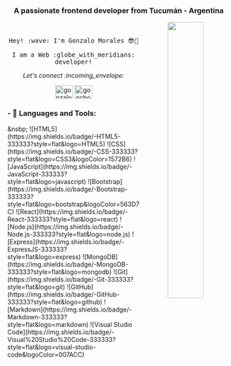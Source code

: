<h3 align="center">A passionate frontend developer from Tucumán - Argentina</h3>

<p align="center">
  <img src="https://media.giphy.com/media/l0He4nkyI5cMhXzvW/giphy.gif" width="40%" align="right">
  <br><br>
  <samp>
    Hey! :wave: I'm Gonzalo Morales 😎🤘
    <br><br>
    I am a Web :globe_with_meridians: developer!
  </samp>
</p>

<p align="center"> 
  <i> Let's connect :incoming_envelope: </i>
</p>
<p align="center">
<a href="https://linkedin.com/in/gonzalomorales-web" target="blank"><img align="center" src="https://raw.githubusercontent.com/rahuldkjain/github-profile-readme-generator/master/src/images/icons/Social/linked-in-alt.svg" alt="gonzalomorales-web" height="30" width="40" /></a>
<a href="https://instagram.com/goncho021" target="blank"><img align="center" src="https://raw.githubusercontent.com/rahuldkjain/github-profile-readme-generator/master/src/images/icons/Social/instagram.svg" alt="goncho021" height="30" width="40" /></a>
</p>

<!--https://icons8.com/icons/set/svg-->

<h3 align="left">- 🔧 Languages and Tools:</h3>
&nsbp;
  ![HTML5](https://img.shields.io/badge/-HTML5-333333?style=flat&logo=HTML5)
  ![CSS](https://img.shields.io/badge/-CSS-333333?style=flat&logo=CSS3&logoColor=1572B6)
  ![JavaScript](https://img.shields.io/badge/-JavaScript-333333?style=flat&logo=javascript)
  ![Bootstrap](https://img.shields.io/badge/-Bootstrap-333333?style=flat&logo=bootstrap&logoColor=563D7C)
  ![React](https://img.shields.io/badge/-React-333333?style=flat&logo=react)
  ![Node.js](https://img.shields.io/badge/-Node.js-333333?style=flat&logo=node.js)
  ![Express](https://img.shields.io/badge/-ExpressJS-333333?style=flat&logo=express)
  ![MongoDB](https://img.shields.io/badge/-MongoDB-333333?style=flat&logo=mongodb)
  ![Git](https://img.shields.io/badge/-Git-333333?style=flat&logo=git)
  ![GitHub](https://img.shields.io/badge/-GitHub-333333?style=flat&logo=github)
  ![Markdown](https://img.shields.io/badge/-Markdown-333333?style=flat&logo=markdown)
  ![Visual Studio Code](https://img.shields.io/badge/-Visual%20Studio%20Code-333333?style=flat&logo=visual-studio-code&logoColor=007ACC)

<!--
<p>&nbsp;<img align="center" src="https://github-readme-stats.vercel.app/api?username=gonzalomorales1001&show_icons=true&locale=en" alt="gonzalomorales1001" /></p>
-->

<!--
**Gonzalomorales1001/gonzalomorales1001** is a ✨ _special_ ✨ repository because its `README.md` (this file) appears on your GitHub profile.

Here are some ideas to get you started:

- 🔭 I’m currently working on ...
- 🌱 I’m currently learning ...
- 👯 I’m looking to collaborate on ...
- 🤔 I’m looking for help with ...
- 💬 Ask me about ...
- 📫 How to reach me: ...
- 😄 Pronouns: ...
- ⚡ Fun fact: ...
-->
